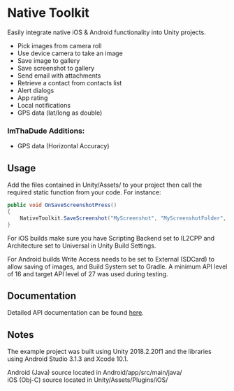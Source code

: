 # Native Toolkit
Easily integrate native iOS & Android functionality into Unity projects.
* Pick images from camera roll
* Use device camera to take an image
* Save image to gallery
* Save screenshot to gallery
* Send email with attachments
* Retrieve a contact from contacts list
* Alert dialogs
* App rating
* Local notifications
* GPS data (lat/long as double)

### ImThaDude Additions:
* GPS data (Horizontal Accuracy)

## Usage
Add the files contained in Unity/Assets/ to your project then call the required static function from your code. For instance:
```csharp
public void OnSaveScreenshotPress()
{
	NativeToolkit.SaveScreenshot("MyScreenshot", "MyScreenshotFolder", "jpeg");
}
```
For iOS builds make sure you have Scripting Backend set to IL2CPP and Architecture set to Universal in Unity Build Settings.

For Android builds Write Access needs to be set to External (SDCard) to allow saving of images, and Build System set to Gradle. A minimum API level of 16 and target API level of 27 was used during testing.

## Documentation
Detailed API documentation can be found [here](http://secondfury.com/nativetoolkit/).

## Notes
The example project was built using Unity 2018.2.20f1 and the libraries using Android Studio 3.1.3 and Xcode 10.1.

Android (Java) source located in Android/app/src/main/java/  
iOS (Obj-C) source located in Unity/Assets/Plugins/iOS/
